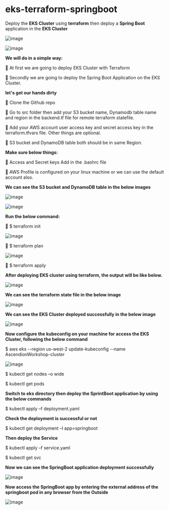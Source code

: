 # eks-terraform-springboot
Deploy the **EKS Cluster** using **terraform** then deploy a **Spring Boot** application in the **EKS Cluster** 

![image](https://user-images.githubusercontent.com/38450758/201491650-26cfa08e-70c1-420d-bdf0-c2b2a99bc4dc.png)


![image](https://user-images.githubusercontent.com/38450758/201491597-ff41e3b7-b0cb-4ac4-9845-03cb2b28cd72.png)


**We will do in a simple way:**

	At first we are going to deploy EKS Cluster with Terraform 

	Secondly we are going to deploy the Spring Boot Application on the EKS Cluster.


**let's get our hands dirty**

	Clone the Github repo 

	Go to src folder then add your S3 bucket name, Dynamodb table name and region in the backend.tf file for remote terraform statefile.

	 Add your AWS account user access key and secret access key in the terraform.tfvars file. Other things are optional.

	 S3 bucket and DynamoDB table both should be in same Region.


**Make sure below things:**

	 Access and Secret keys Add in the .bashrc file

	AWS Profile is configured on your linux machine or we can use the default account also.


**We can see the S3 bucket and DynamoDB table in the below images**


![image](https://user-images.githubusercontent.com/38450758/201494425-b3e00949-2263-4374-8fc4-71896b6a8570.png)

![image](https://user-images.githubusercontent.com/38450758/201494451-ba51a0b1-8df2-4900-a4f5-db669df83c7e.png)



**Run the below command:**

	$ terraform init

![image](https://user-images.githubusercontent.com/38450758/201494499-aa5b6e34-c9ea-4e62-aa23-12608de8f69f.png)


	$ terraform plan

![image](https://user-images.githubusercontent.com/38450758/201494521-321a9b0f-ec26-4381-938a-c684aa920db0.png)


	$ terraform apply

**After deploying EKS cluster using terraform, the output will be like below.**


![image](https://user-images.githubusercontent.com/38450758/201494536-ddd4110c-c5c9-4730-907e-bce98f5942a8.png)


**We can see the terraform state file in the below image**


![image](https://user-images.githubusercontent.com/38450758/201494730-d15653a4-e76b-4eb8-834e-13cb8475168d.png)


**We can see the EKS Cluster deployed successfully in the below image**


![image](https://user-images.githubusercontent.com/38450758/201494761-e7b38e49-b2d4-4a0a-b8a0-a043c338a2ec.png)


**Now configure the kubeconfig on your machine for access the EKS Cluster, following the below command**


$ aws eks --region us-west-2 update-kubeconfig --name AscendionWorkshop-cluster


![image](https://user-images.githubusercontent.com/38450758/201494592-36afec1e-7b39-44c0-addd-25505ccf5577.png)


$ kubectl get nodes –o wide

$ kubectl get pods 

**Switch to eks directory then deploy the SprintBoot application by using the below commands**

$ kubectl apply –f deployment.yaml

**Check the deployment is successful or not**

$ kubectl get deployment –l app=springboot

**Then deploy the Service**

$ kubectl apply –f service.yaml

$ kubectl get svc

**Now we can see the SpringBoot application deployment successfully**


![image](https://user-images.githubusercontent.com/38450758/201494844-568000b4-4eae-48c2-aea4-810b74fba43c.png)



**Now access the SpringBoot app by entering the external address of the springboot pod in any browser from the Outside**


![image](https://user-images.githubusercontent.com/38450758/201494863-fdbb9888-46af-44eb-8e3a-33e84cc61d37.png)


